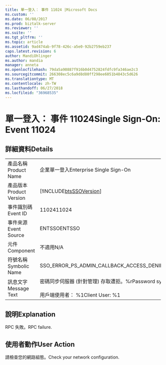 ```yaml
---
title: 單一登入： 事件 11024 |Microsoft Docs
ms.custom: ''
ms.date: 06/08/2017
ms.prod: biztalk-server
ms.reviewer: ''
ms.suite: ''
ms.tgt_pltfrm: ''
ms.topic: article
ms.assetid: 9ad474ab-9f78-426c-a5e0-92b2759eb237
caps.latest.revision: 6
author: MandiOhlinger
ms.author: mandia
manager: anneta
ms.openlocfilehash: 79da5a90887f916b0d4752824fdfc9fa346ae2c3
ms.sourcegitcommit: 266308ec5c6a9d8d80ff298ee6051b4843c5d626
ms.translationtype: MT
ms.contentlocale: zh-TW
ms.lasthandoff: 06/27/2018
ms.locfileid: "36968535"
---
```

# <a name="single-sign-on-event-11024"></a><span data-ttu-id="05bc3-102">單一登入： 事件 11024</span><span class="sxs-lookup"><span data-stu-id="05bc3-102">Single Sign-On: Event 11024</span></span>
## <a name="details"></a><span data-ttu-id="05bc3-103">詳細資料</span><span class="sxs-lookup"><span data-stu-id="05bc3-103">Details</span></span>  
  
|                 |                                                                               |
|-----------------|-------------------------------------------------------------------------------|
|  <span data-ttu-id="05bc3-104">產品名稱</span><span class="sxs-lookup"><span data-stu-id="05bc3-104">Product Name</span></span>   |                           <span data-ttu-id="05bc3-105">企業單一登入</span><span class="sxs-lookup"><span data-stu-id="05bc3-105">Enterprise Single Sign-On</span></span>                           |
| <span data-ttu-id="05bc3-106">產品版本</span><span class="sxs-lookup"><span data-stu-id="05bc3-106">Product Version</span></span> |          [!INCLUDE[btsSSOVersion](../includes/btsssoversion-md.md)]           |
|    <span data-ttu-id="05bc3-107">事件識別碼</span><span class="sxs-lookup"><span data-stu-id="05bc3-107">Event ID</span></span>     |                                     <span data-ttu-id="05bc3-108">11024</span><span class="sxs-lookup"><span data-stu-id="05bc3-108">11024</span></span>                                     |
|  <span data-ttu-id="05bc3-109">事件來源</span><span class="sxs-lookup"><span data-stu-id="05bc3-109">Event Source</span></span>   |                                    <span data-ttu-id="05bc3-110">ENTSSO</span><span class="sxs-lookup"><span data-stu-id="05bc3-110">ENTSSO</span></span>                                     |
|    <span data-ttu-id="05bc3-111">元件</span><span class="sxs-lookup"><span data-stu-id="05bc3-111">Component</span></span>    |                                      <span data-ttu-id="05bc3-112">不適用</span><span class="sxs-lookup"><span data-stu-id="05bc3-112">N/A</span></span>                                      |
|  <span data-ttu-id="05bc3-113">符號名稱</span><span class="sxs-lookup"><span data-stu-id="05bc3-113">Symbolic Name</span></span>  |                   <span data-ttu-id="05bc3-114">SSO_ERROR_PS_ADMIN_CALLBACK_ACCESS_DENIED</span><span class="sxs-lookup"><span data-stu-id="05bc3-114">SSO_ERROR_PS_ADMIN_CALLBACK_ACCESS_DENIED</span></span>                   |
|  <span data-ttu-id="05bc3-115">訊息文字</span><span class="sxs-lookup"><span data-stu-id="05bc3-115">Message Text</span></span>   | <span data-ttu-id="05bc3-116">密碼同步伺服器 (針對管理) 存取遭拒。%r</span><span class="sxs-lookup"><span data-stu-id="05bc3-116">Password sync server (for admin) access denied.%r</span></span><br /><br /> <span data-ttu-id="05bc3-117">用戶端使用者： %1</span><span class="sxs-lookup"><span data-stu-id="05bc3-117">Client User: %1</span></span> |
  
## <a name="explanation"></a><span data-ttu-id="05bc3-118">說明</span><span class="sxs-lookup"><span data-stu-id="05bc3-118">Explanation</span></span>  
 <span data-ttu-id="05bc3-119">RPC 失敗。</span><span class="sxs-lookup"><span data-stu-id="05bc3-119">RPC failure.</span></span>  
  
## <a name="user-action"></a><span data-ttu-id="05bc3-120">使用者動作</span><span class="sxs-lookup"><span data-stu-id="05bc3-120">User Action</span></span>  
 <span data-ttu-id="05bc3-121">請檢查您的網路組態。</span><span class="sxs-lookup"><span data-stu-id="05bc3-121">Check your network configuration.</span></span>